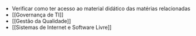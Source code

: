 - Verificar como ter acesso ao material didático das matérias relacionadas
- [[Governança de TI]]
- [[Gestão da Qualidade]]
- [[Sistemas de Internet e Software Livre]]